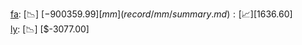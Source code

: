 [fa](record/fa/summary.md): [📉] [$-900359.99]  
[mm](record/mm/summary.md): [📈] [$1636.60]  
[ly](record/ly/summary.md): [📉] [$-3077.00]  
